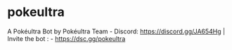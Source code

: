 # pokeultra
A Pokéultra Bot by Pokéultra Team - Discord: https://discord.gg/JA654Hg | Invite the bot : - https://dsc.gg/pokeultra

